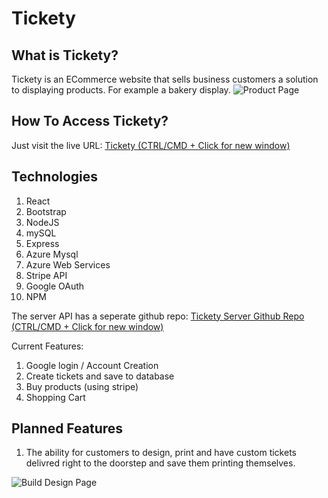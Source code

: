 # Tickety
## What is Tickety?
Tickety is an ECommerce website that sells business customers a solution to displaying products. For example a 
bakery display.
![Product Page](https://github.com/jack-king1/react-ecommerce-site/blob/main/githubimages/products.jpg)

## How To Access Tickety?
Just visit the live URL: [Tickety (CTRL/CMD + Click for new window)](https://ticketyapp-client.azurewebsites.net)

## Technologies
1. React
2. Bootstrap
3. NodeJS
4. mySQL
5. Express
6. Azure Mysql
7. Azure Web Services
8. Stripe API
9. Google OAuth
10. NPM

The server API has a seperate github repo:  [Tickety Server Github Repo (CTRL/CMD + Click for new window)](https://github.com/jack-king1/ticketyserver)

Current Features:
1. Google login / Account Creation
2. Create tickets and save to database
3. Buy products (using stripe)
4. Shopping Cart

## Planned Features
1. The ability for customers to design, print and have custom tickets delivred right to the doorstep and save them printing themselves.

![Build Design Page](https://github.com/jack-king1/react-ecommerce-site/blob/main/githubimages/build.jpg)
